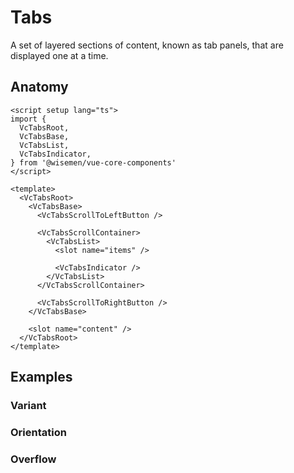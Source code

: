 # Tabs

A set of layered sections of content, known as tab panels, that are displayed one at a time.

<ComponentPreview name="tabs/examples/main" />

## Anatomy

```vue
<script setup lang="ts">
import {
  VcTabsRoot,
  VcTabsBase,
  VcTabsList,
  VcTabsIndicator,
} from '@wisemen/vue-core-components'
</script>

<template>
  <VcTabsRoot>
    <VcTabsBase>
      <VcTabsScrollToLeftButton />

      <VcTabsScrollContainer>
        <VcTabsList>
          <slot name="items" />

          <VcTabsIndicator />
        </VcTabsList>
      </VcTabsScrollContainer>

      <VcTabsScrollToRightButton />
    </VcTabsBase>

    <slot name="content" />
  </VcTabsRoot>
</template>
```

## Examples

### Variant

<ComponentPreview name="tabs/examples/variant" />

### Orientation

<ComponentPreview name="tabs/examples/orientation" />

### Overflow

<ComponentPreview name="tabs/examples/overflow" />

<!-- @include: ./tabs-meta.md -->

<ClassConfig />